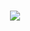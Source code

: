 <h1 align="center">
 <img src="https://user-images.githubusercontent.com/78411069/211865861-0f400c34-975f-4a3b-9167-e4300dc2a58a.jpeg" />
</h1>

